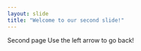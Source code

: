 ```yaml
---
layout: slide
title: "Welcome to our second slide!"
---
```

Second page
Use the left arrow to go back!
